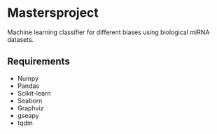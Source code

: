 # Mastersproject
Machine learning classifier for different biases using biological miRNA datasets.


## Requirements
* Numpy
* Pandas
* Scikit-learn
* Seaborn
* Graphviz
* gseapy
* tqdm
